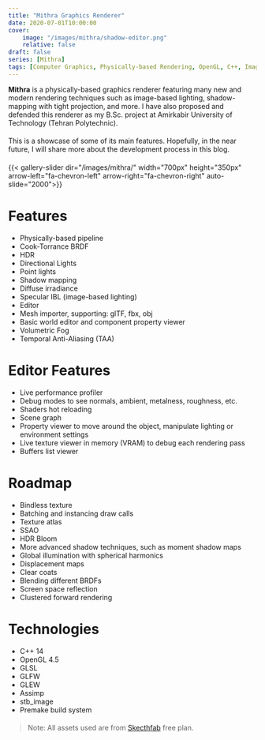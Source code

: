 ```yaml
---
title: "Mithra Graphics Renderer"
date: 2020-07-01T10:00:00
cover:
    image: "/images/mithra/shadow-editor.png"
    relative: false
draft: false
series: [Mithra]
tags: [Computer Graphics, Physically-based Rendering, OpenGL, C++, Image-based Lighting]
---
```


**Mithra** is a physically-based graphics renderer featuring many new and modern rendering techniques such as image-based lighting, shadow-mapping with tight projection, and more.
I have also proposed and defended this renderer as my B.Sc. project at Amirkabir University of Technology (Tehran Polytechnic).

####

This is a showcase of some of its main features. Hopefully, in the near future, I will share more about the development process in this blog.‍

####

{{< gallery-slider dir="/images/mithra/" width="700px" height="350px" arrow-left="fa-chevron-left" arrow-right="fa-chevron-right" auto-slide="2000">}}

# Features
 - Physically-based pipeline
 - Cook-Torrance BRDF
 - HDR
 - Directional Lights
 - Point lights
 - Shadow mapping
 - Diffuse irradiance
 - Specular IBL (image-based lighting)
 - Editor
 - Mesh importer, supporting: glTF, fbx, obj
 - Basic world editor and component property viewer
 - Volumetric Fog
 - Temporal Anti-Aliasing (TAA)
 
# Editor Features
 - Live performance profiler
 - Debug modes to see normals, ambient, metalness, roughness, etc.
 - Shaders hot reloading
 - Scene graph
 - Property viewer to move around the object, manipulate lighting or environment settings
 - Live texture viewer in memory (VRAM) to debug each rendering pass
 - Buffers list viewer

# Roadmap
 - Bindless texture
 - Batching and instancing draw calls
 - Texture atlas
 - SSAO
 - HDR Bloom
 - More advanced shadow techniques, such as moment shadow maps
 - Global illumination with spherical harmonics
 - Displacement maps
 - Clear coats
 - Blending different BRDFs
 - Screen space reflection
 - Clustered forward rendering

# Technologies
- C++ 14
- OpenGL 4.5
- GLSL
- GLFW
- GLEW
- Assimp
- stb_image
- Premake build system

####

> Note: All assets used are from [Skecthfab](https://sketchfab.com) free plan.